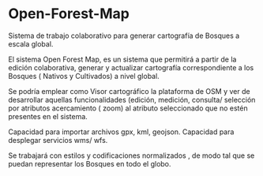 # Open-Forest-Map
Sistema de trabajo colaborativo  para generar cartografía de Bosques a escala global. 

El sistema Open Forest Map, es un sistema que permitirá a partir de la edición colaborativa, generar y actualizar cartografía correspondiente a los Bosques ( Nativos y Cultivados) a nivel global.

Se podría emplear como Visor cartográfico la plataforma de OSM y ver de desarrollar aquellas funcionalidades (edición, medición, consulta/ selección por atributos acercamiento ( zoom) al atributo seleccionado que no estén presentes en el sistema.

Capacidad para importar archivos gpx, kml, geojson. Capacidad para desplegar servicios wms/ wfs.

Se trabajará con estilos y codificaciones normalizados , de modo tal que se puedan representar los Bosques en todo el globo. 

